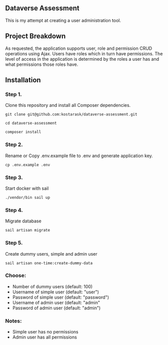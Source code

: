 ## Dataverse Assessment

This is my attempt at creating a user administration tool.

## Project Breakdown
As requested, the application supports user, role and permission CRUD operations using Ajax. Users have roles which in turn have permissions. The level of access in the application is determined by the roles a user has and what permissions those roles have.

## Installation

### Step 1.
Clone this repository and install all Composer dependencies.
```
git clone git@github.com:kostarask/dataverse-assessment.git
```
```
cd dataverse-assessment
```
```
composer install
```

### Step 2.
Rename or Copy .env.example file to .env and generate application key.
```
cp .env.example .env
```

### Step 3.
Start docker with sail
```
./vendor/bin sail up
```

### Step 4.
Migrate database
```
sail artisan migrate
```

### Step 5.
Create dummy users, simple and admin user
```
sail artisan one-time:create-dummy-data
```
### Choose:
* Number of dummy users (default: 100)
* Username of simple user (default: "user")
* Password of simple user (default: "password")
* Username of admin user (default: "admin"
* Password of admin user (default: "admin") 
### Notes:
* Simple user has no permissions
* Admin user has all permissions
